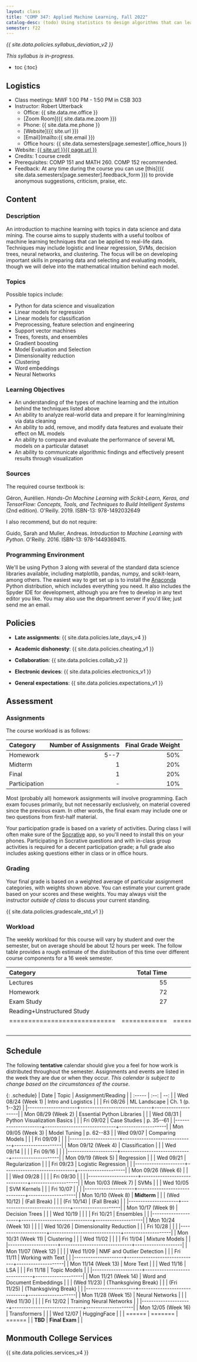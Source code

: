 ```yaml
---
layout: class
title: "COMP 347: Applied Machine Learning, Fall 2022"
catalog-desc: (todo) Using statistics to design algorithms that can learn from data.
semester: f22
---
```


*{{ site.data.policies.syllabus_deviation_v2 }}*

*This syllabus is in-progress.*

* toc
{:toc}

## Logistics

* Class meetings: MWF 1:00 PM - 1:50 PM in CSB 303
* Instructor: Robert Utterback
  * Office: {{ site.data.me.office }}
  * [Zoom Room]({{ site.data.me.zoom }})
  * Phone: {{ site.data.me.phone }}
  * [Website]({{ site.url }})
  * [Email](mailto:{{ site.email }})
  * Office hours: {{ site.data.semesters[page.semester].office_hours }}
* Website: <a href="{{ site.url }}{{ page.url }}">{{ site.url }}{{ page.url }}</a>
* Credits: 1 course credit
* Prerequisites: COMP 151 and MATH 260. COMP 152 recommended.
* Feedback: At any time during the course you can use
  [this]({{ site.data.semesters[page.semester].feedback_form }}) to provide
  anonymous suggestions, criticism, praise, etc.

## Content

### Description

An introduction to machine learning with topics in data science and
data mining. The course aims to supply students with a useful toolbox
of machine learning techniques that can be applied to real-life
data. Techniques may include logistic and linear regression, SVMs,
decision trees, neural networks, and clustering. The focus will be on
developing important skills in preparing data and selecting and
evaluating models, though we will delve into the mathematical
intuition behind each model.

### Topics

Possible topics include:

* Python for data science and visualization
* Linear models for regression
* Linear models for classification
* Preprocessing, feature selection and engineering
* Support vector machines
* Trees, forests, and ensembles
* Gradient boosting
* Model Evaluation and Selection
* Dimensionality reduction
* Clustering
* Word embeddings
* Neural Networks

### Learning Objectives

* An understanding of the types of machine learning and the intuition behind the techniques listed above
* An ability to analyze real-world data and prepare it for learning/mining via data cleaning
* An ability to add, remove, and modify data features and evaluate their effect on ML models
* An ability to compare and evaluate the performance of several ML models on a particular dataset
* An ability to communicate algorithmic findings and effectively present results through visualization

### Sources

The required course textbook is:

Géron, Aurélien. *Hands-On Machine Learning with Scikit-Learn, Keras,
and TensorFlow: Concepts, Tools, and Techniques to Build Intelligent
Systems* (2nd edition). O'Reilly. 2019. ISBN-13: 978-1492032649

I also recommend, but do not require:

Guido, Sarah and Muller, Andreas. *Introduction to Machine Learning
with Python*. O'Reilly. 2016. ISBN-13: 978-1449369415.

### Programming Environment

We'll be using Python 3 along with several of the standard data
science libraries available, including matplotlib, pandas, numpy, and
scikit-learn, among others. The easiest way to get set up is to
install the [Anaconda](https://www.anaconda.com/) Python distribution,
which includes everything you need. It also includes the Spyder IDE
for development, although you are free to develop in any text editor
you like. You may also use the department server if you'd like; just
send me an email.

## Policies

* **Late assignments**: {{ site.data.policies.late_days_v4 }}

* **Academic dishonesty**: {{ site.data.policies.cheating_v1 }}

* **Collaboration**: {{ site.data.policies.collab_v2 }}

* **Electronic devices**: {{ site.data.policies.electronics_v1 }}

* **General expectations**: {{ site.data.policies.expectations_v1 }}

## Assessment

### Assignments

The course workload is as follows:

| Category      | Number of Assignments | Final Grade Weight |
| :-----        |              -------: |                 -: |
| Homework      |                  5--7 |                50% |
| Midterm       |                     1 |                20% |
| Final         |                     1 |                20% |
| Participation |                     - |                10% |

Most (probably all) homework assignments will involve
programming. Each exam focuses primarily, but not necessarily
exclusively, on material covered since the previous exam. In other
words, the final exam may include one or two questions from first-half
material.

Your participation grade is based on a variety of activities. During
class I will often make sure of the
[Socrative](https://socrative.com/) app, so you'll need to install
this on your phones. Participating in Socrative questions and with
in-class group activities is required for a decent participation
grade; a full grade also includes asking questions either in class or
in office hours.

### Grading

Your final grade is based on a weighted average of particular
assignment categories, with weights shown above. You can estimate your
current grade based on your scores and these weights. You may always
visit the instructor *outside of class* to discuss your current
standing.

{{ site.data.policies.gradescale_std_v1 }}

### Workload

The weekly workload for this course will vary by student and over the
semester, but on average should be about 12 hours per week. The follow
table provides a rough estimate of the distribution of this time over
different course components for a 16 week semester.

| Category                     |   Total Time |     Time/Week (Hours) |
| :-----                       |     -------: |    -----------------: |
| Lectures                     |           55 |                   2.5 |
| Homework                     |           72 |                   4.5 |
| Exam Study                   |           27 |                   1.5 |
| Reading+Unstructured Study   |              |                   2.5 |
| ============================ | ============ | ===================== |
|                              |              |                    11 |

## Schedule
The following **tentative** calendar should give you a feel for how
work is distributed throughout the semester. Assignments and events
are listed in the week they are due or when they occur. *This calendar
is subject to change based on the circumstances of the course*.

<!-- (let* ((start-date (org-read-date nil nil "2018-08-21")) -->
<!--        (end-date (org-read-date nil nil "2018-12-05")) -->
<!--        (days (list "Mon" "Tue" "Wed" "Fri")) -->
<!--        (current start-date)) -->
<!--   (while (string< current end-date) -->
<!--     (let* ((time (org-time-string-to-time current)) -->
<!--            (day (format-time-string "%a" time))) -->
<!--       (if (member day days) -->
<!--           (princ (concat (format-time-string "%a %m/%d" time) "\n")))) -->
<!--     (setq current (org-read-date nil nil "++1" nil (org-time-string-to-time current))))) -->

{: .schedule}
| Date                | Topic                        | Assignment/Reading |
| :-----              | :--:                         | --:            |
| Wed 08/24 (Week 1)  | Intro and Logistics          |                    |
| Fri 08/26           | ML Landscape                 | Ch. 1 (p. 1--32)   |
|---------------------+------------------------------+--------------------|
| Mon 08/29 (Week 2)  | Essential Python Libraries   |                    |
| Wed 08/31           | Python Visualization Basics  |                    |
| Fri 09/02           | Case Studies                 | p. 35--61          |
|---------------------+------------------------------+--------------------|
| Mon 09/05 (Week 3)  | Model Tuning                 | p. 62--83          |
| Wed 09/07           | Comparing Models             |                    |
| Fri 09/09           |                              |                    |
|---------------------+------------------------------+--------------------|
| Mon 09/12 (Week 4)  | Classification               |                    |
| Wed 09/14           |                              |                    |
| Fri 09/16           |                              |                    |
|---------------------+------------------------------+--------------------|
| Mon 09/19 (Week 5)  | Regression                   |                    |
| Wed 09/21           | Regularization               |                    |
| Fri 09/23           | Logistic Regression          |                    |
|---------------------+------------------------------+--------------------|
| Mon 09/26 (Week 6)  |                              |                    |
| Wed 09/28           |                              |                    |
| Fri 09/30           |                              |                    |
|---------------------+------------------------------+--------------------|
| Mon 10/03 (Week 7)  | SVMs                         |                    |
| Wed 10/05           | SVM Kernels                  |                    |
| Fri 10/07           |                              |                    |
|---------------------+------------------------------+--------------------|
| Mon 10/10 (Week 8)  | **Midterm**                  |                    |
| (Wed 10/12)         | (Fall Break)                 |                    |
| (Fri 10/14)         | (Fall Break)                 |                    |
|---------------------+------------------------------+--------------------|
| Mon 10/17 (Week 9)  | Decision Trees               |                    |
| Wed 10/19           |                              |                    |
| Fri 10/21           | Ensembles                    |                    |
|---------------------+------------------------------+--------------------|
| Mon 10/24 (Week 10) |                              |                    |
| Wed 10/26           | Dimensionality Reduction     |                    |
| Fri 10/28           |                              |                    |
|---------------------+------------------------------+--------------------|
| Mon 10/31 (Week 11) | Clustering                   |                    |
| Wed 11/02           |                              |                    |
| Fri 11/04           | Mixture Models               |                    |
|---------------------+------------------------------+--------------------|
| Mon 11/07 (Week 12) |                              |                    |
| Wed 11/09           | NMF and Outlier Detection    |                    |
| Fri 11/11           | Working with Text            |                    |
|---------------------+------------------------------+--------------------|
| Mon 11/14 (Week 13) | More Text                    |                    |
| Wed 11/16           | LSA                          |                    |
| Fri 11/18           | Topic Models                 |                    |
|---------------------+------------------------------+--------------------|
| Mon 11/21 (Week 14) | Word and Document Embeddings |                    |
| (Wed 11/23)         | (Thanksgiving Break)         |                    |
| (Fri 11/25)         | (Thanksgiving Break)         |                    |
|---------------------+------------------------------+--------------------|
| Mon 11/28 (Week 15) | Neural Networks              |                    |
| Wed 11/30           |                              |                    |
| Fri 12/02           | Training Neural Networks     |                    |
|---------------------+------------------------------+--------------------|
| Mon 12/05 (Week 16) | Transformers                 |                    |
| Wed 12/07           | HuggingFace                  |                    |
| ======              | =======                      | ======             |
| **TBD**             | **Final Exam**               |                    |

## Monmouth College Services

{{ site.data.policies.services_v4 }}

<!-- Local Variables: -->
<!-- eval: (orgtbl-mode) -->
<!-- End: -->
